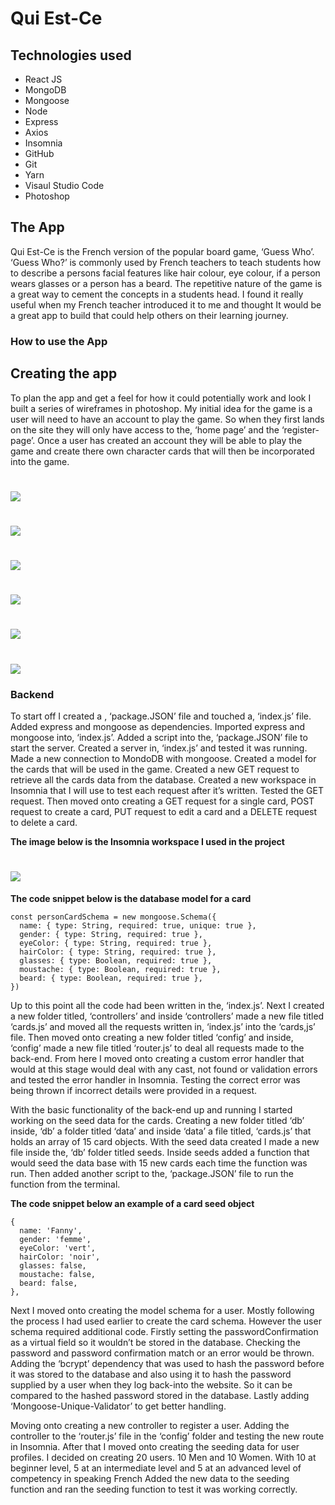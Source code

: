 <h1>Qui Est-Ce</h1>

<h2>Technologies used</h2>
<ul>
<li>React JS</li>
<li>MongoDB</li>
<li>Mongoose</li>
<li>Node</li>
<li>Express</li>
<li>Axios</li>
<li>Insomnia</li>
<li>GitHub</li>
<li>Git</li>
<li>Yarn</li>
<li>Visaul Studio Code</li>
<li>Photoshop</li>
</ul>

<h2>The App</h2>

<p>Qui Est-Ce is the French version of the popular board game, ‘Guess Who’. ‘Guess Who?’ is commonly used by French teachers to teach students how to describe a persons facial features like hair colour, eye colour, if a person wears glasses or a person has a beard. The repetitive nature of the game is a great way to cement the concepts in a students head. I found it really useful when my French teacher introduced it to me and thought It would be a great app to build that could help others on their learning journey.</p>

<h3>How to use the App</h3>

<h2>Creating the app</h2>

<p>To plan the app and get a feel for how it could potentially work and look I built a series of wireframes in photoshop. My initial idea for the game is a user will need to have an account to play the game. So when they first lands on the site they will only have access to the, ‘home page’ and the ‘register-page’. Once a user has created an account they will be able to play the game and create there own character cards that will then be incorporated into the game.</p>

# ![](readme-images/home-page.jpg)
# ![](readme-images/sign-up.jpg)
# ![](readme-images/log-in.jpg)
# ![](readme-images/game-page.jpg)
# ![](readme-images/log-in.jpg)
# ![](readme-images/create-card.jpg)

<h3>Backend</h3>

<p>To start off I created a , ‘package.JSON’ file and touched a, ‘index.js’ file. Added express and mongoose as dependencies. Imported express and mongoose into, ‘index.js’. Added a script into the, ‘package.JSON’ file to start the server. Created a server in, ‘index.js’ and tested it was running. Made a new connection to MondoDB with mongoose. Created a model for the cards that will be used in the game. Created a new GET request to retrieve all the cards data from the database. Created a new workspace in Insomnia that I will use to test each request after it’s written. Tested the GET request. Then moved onto creating a GET request for a single card, POST request to create a card, PUT request to edit a card and a DELETE request to delete a card.</p>

<p><strong>The image below is the Insomnia workspace I used in the project</strong> </p>

# ![](readme-images/insomnia-workspace.jpg)

<p><strong>The code snippet below is the database model for a card</strong></p>

```
const personCardSchema = new mongoose.Schema({
  name: { type: String, required: true, unique: true },
  gender: { type: String, required: true },
  eyeColor: { type: String, required: true },
  hairColor: { type: String, required: true },
  glasses: { type: Boolean, required: true },
  moustache: { type: Boolean, required: true },
  beard: { type: Boolean, required: true },
})
```
<p>Up to this point all the code had been written in the, ‘index.js’. Next I created a new folder titled, ‘controllers’ and inside ‘controllers’ made a new file titled ‘cards.js’ and moved all the requests written in, ‘index.js’ into the ‘cards,js’ file. Then moved onto creating a new folder titled ‘config’ and inside, ‘config’ made a new file titled ‘router.js’ to deal all requests made to the back-end. From here I moved onto creating a custom error handler that would at this stage would deal with any cast, not found or validation errors and tested the error handler in Insomnia. Testing the correct error was being thrown if incorrect details were provided in a request.</p>

<p>With the basic functionality of the back-end up and running I started working on the seed data for the cards. Creating a new folder titled ‘db’ inside, ‘db’ a folder titled ‘data’ and inside ‘data’ a file titled, ‘cards.js’ that holds an array of 15 card objects. With the seed data created I made a new file inside the, ‘db’ folder titled seeds. Inside seeds added a function that would seed the data base with 15 new cards each time the function was run. Then added another script to the, ‘package.JSON’ file to run the function from the terminal.</p>

<p><strong>The code snippet below an example of a card seed object</strong></p>

```
{
  name: 'Fanny',
  gender: 'femme',
  eyeColor: 'vert',
  hairColor: 'noir',
  glasses: false,
  moustache: false,
  beard: false,
},
```
<p>Next I moved onto creating the model schema for a user. Mostly following the process I had used earlier to create the card schema. However the user schema required additional code. Firstly setting the passwordConfirmation as a virtual field so it wouldn’t be stored in the database. Checking the password and password confirmation match or an error would be thrown. Adding the ‘bcrypt’ dependency that was used to hash the password before it was stored to the database and also using it to hash the password supplied by a user when they log back-into the website. So it can be compared to the hashed password stored in the database. Lastly adding ‘Mongoose-Unique-Validator’ to get better handling.</p>

<p>Moving onto creating a new controller to register a user. Adding the controller to the ‘router.js’ file in the ‘config’ folder and testing the new route in Insomnia. After that I moved onto creating the seeding data for user profiles. I decided on creating 20 users. 10 Men and 10 Women. With 10 at beginner level, 5 at an intermediate level and 5 at an advanced level of competency in speaking French Added the new data to the seeding function and ran the seeding function to test it was working correctly.</p>